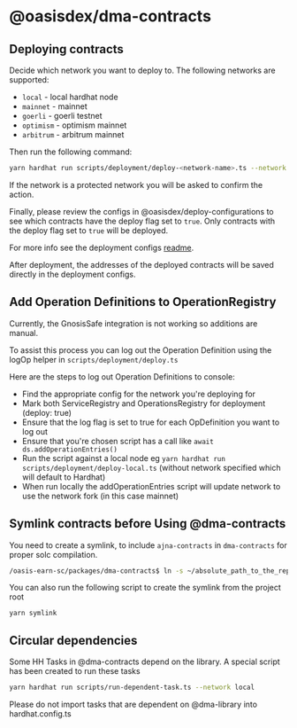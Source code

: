 # @oasisdex/dma-contracts

## Deploying contracts
Decide which network you want to deploy to. The following networks are supported:
- `local` - local hardhat node
- `mainnet` - mainnet
- `goerli` - goerli testnet
- `optimism` - optimism mainnet
- `arbitrum` - arbitrum mainnet

Then run the following command:
```bash
yarn hardhat run scripts/deployment/deploy-<network-name>.ts --network <network-name>
```

If the network is a protected network you will be asked to confirm the action.

Finally, please review the configs in @oasisdex/deploy-configurations to see which contracts have the deploy flag set to `true`. 
Only contracts with the deploy flag set to `true` will be deployed.

For more info see the deployment configs [readme](../deploy-configurations/README.md).

After deployment, the addresses of the deployed contracts will be saved directly in the deployment configs.

## Add Operation Definitions to OperationRegistry

Currently, the GnosisSafe integration is not working so additions are manual.

To assist this process you can log out the Operation Definition using the logOp helper in `scripts/deployment/deploy.ts`

Here are the steps to log out Operation Definitions to console:
* Find the appropriate config for the network you're deploying for
* Mark both ServiceRegistry and OperationsRegistry for deployment (deploy: true)
* Ensure that the log flag is set to true for each OpDefinition you want to log out
* Ensure that you're chosen script has a call like `await ds.addOperationEntries()`
* Run the script against a local node eg `yarn hardhat run scripts/deployment/deploy-local.ts` (without network specified which will default to Hardhat)
* When run locally the addOperationEntries script will update network to use the network fork (in this case mainnet)

## Symlink contracts before Using @dma-contracts
You need to create a symlink, to include `ajna-contracts` in `dma-contracts` for proper solc compilation.
```bash
/oasis-earn-sc/packages/dma-contracts$ ln -s ~/absolute_path_to_the_repository/oasis-earn-sc/packages/ajna-contracts/contracts/ajna ./contracts/
```

You can also run the following script to create the symlink from the project root
```
yarn symlink
```

## Circular dependencies

Some HH Tasks in @dma-contracts depend on the library.
A special script has been created to run these tasks
```bash
yarn hardhat run scripts/run-dependent-task.ts --network local
```

Please do not import tasks that are dependent on @dma-library into hardhat.config.ts